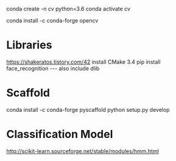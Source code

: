 
conda create -n cv python=3.6
conda activate cv

conda install -c conda-forge opencv

# Libraries
https://shakeratos.tistory.com/42
install CMake 3.4
pip install face_recognition
--- also include dlib

# Scaffold
conda install -c conda-forge pyscaffold
python setup.py develop

# Classification Model
http://scikit-learn.sourceforge.net/stable/modules/hmm.html